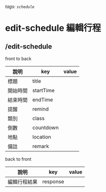 ###### tags: `schedule`
# edit-schedule 編輯行程
## /edit-schedule
front to back

| 說明     | key      | value |
| -------- | -------- | ----- |
| 標題     | title    |       |
| 開始時間 | startTime |       |
| 結束時間 | endTime   |       |
| 提醒     | remind    |       |
| 類別     | class     |       |
| 倒數     | countdown |       |
| 地點     | location  |       |
| 備註     | remark    |       |

back to front

| 說明         | key     | value |
| ------------ | ------- | ----- |
| 編輯行程結果 | response |       |